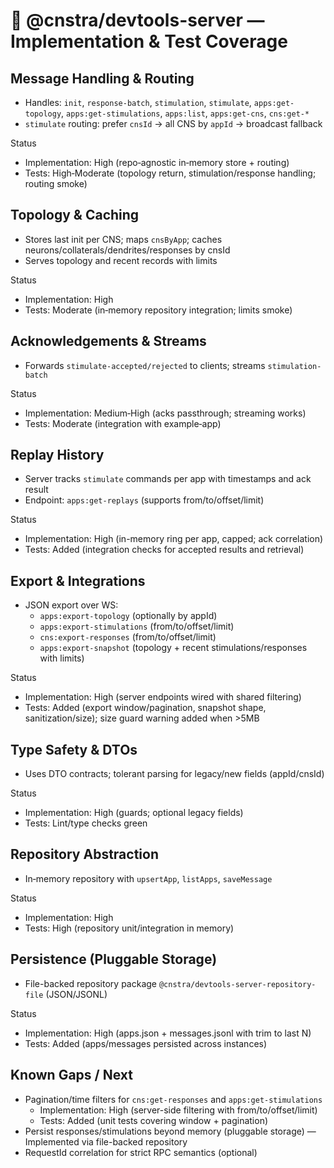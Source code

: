 # 🧠 @cnstra/devtools-server — Implementation & Test Coverage

## Message Handling & Routing

- Handles: `init`, `response-batch`, `stimulation`, `stimulate`, `apps:get-topology`, `apps:get-stimulations`, `apps:list`, `apps:get-cns`, `cns:get-*`
- `stimulate` routing: prefer `cnsId` → all CNS by `appId` → broadcast fallback

Status
- Implementation: High (repo‑agnostic in‑memory store + routing)
- Tests: High‑Moderate (topology return, stimulation/response handling; routing smoke)

## Topology & Caching

- Stores last init per CNS; maps `cnsByApp`; caches neurons/collaterals/dendrites/responses by cnsId
- Serves topology and recent records with limits

Status
- Implementation: High
- Tests: Moderate (in‑memory repository integration; limits smoke)

## Acknowledgements & Streams

- Forwards `stimulate-accepted/rejected` to clients; streams `stimulation-batch`

Status
- Implementation: Medium‑High (acks passthrough; streaming works)
- Tests: Moderate (integration with example‑app)

## Replay History

- Server tracks `stimulate` commands per app with timestamps and ack result
- Endpoint: `apps:get-replays` (supports from/to/offset/limit)

Status
- Implementation: High (in-memory ring per app, capped; ack correlation)
- Tests: Added (integration checks for accepted results and retrieval)

## Export & Integrations

- JSON export over WS:
  - `apps:export-topology` (optionally by appId)
  - `apps:export-stimulations` (from/to/offset/limit)
  - `cns:export-responses` (from/to/offset/limit)
  - `apps:export-snapshot` (topology + recent stimulations/responses with limits)

Status
- Implementation: High (server endpoints wired with shared filtering)
- Tests: Added (export window/pagination, snapshot shape, sanitization/size); size guard warning added when >5MB

## Type Safety & DTOs

- Uses DTO contracts; tolerant parsing for legacy/new fields (appId/cnsId)

Status
- Implementation: High (guards; optional legacy fields)
- Tests: Lint/type checks green

## Repository Abstraction

- In‑memory repository with `upsertApp`, `listApps`, `saveMessage`

Status
- Implementation: High
- Tests: High (repository unit/integration in memory)

## Persistence (Pluggable Storage)

- File-backed repository package `@cnstra/devtools-server-repository-file` (JSON/JSONL)

Status
- Implementation: High (apps.json + messages.jsonl with trim to last N)
- Tests: Added (apps/messages persisted across instances)

## Known Gaps / Next

- Pagination/time filters for `cns:get-responses` and `apps:get-stimulations`
  - Implementation: High (server-side filtering with from/to/offset/limit)
  - Tests: Added (unit tests covering window + pagination)
- Persist responses/stimulations beyond memory (pluggable storage) — Implemented via file-backed repository
- RequestId correlation for strict RPC semantics (optional)

